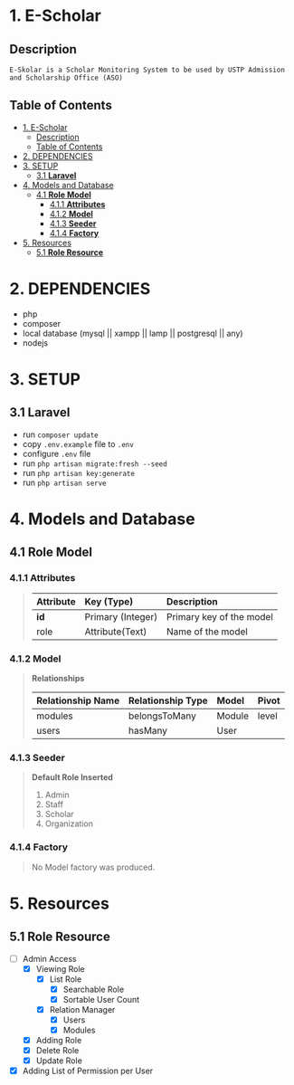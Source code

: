 
# 1. E-Scholar

## Description

    E-Skolar is a Scholar Monitoring System to be used by USTP Admission and Scholarship Office (ASO)

## Table of Contents

- [1. E-Scholar](#1-e-scholar)
  - [Description](#description)
  - [Table of Contents](#table-of-contents)
- [2. DEPENDENCIES](#2-dependencies)
- [3. SETUP](#3-setup)
  - [3.1 **Laravel**](#31-laravel)
- [4. Models and Database](#4-models-and-database)
  - [4.1 **Role Model**](#41-role-model)
    - [4.1.1 **Attributes**](#411-attributes)
    - [4.1.2 **Model**](#412-model)
    - [4.1.3 **Seeder**](#413-seeder)
    - [4.1.4 **Factory**](#414-factory)
- [5. Resources](#5-resources)
  - [5.1 **Role Resource**](#51-role-resource)

# 2. DEPENDENCIES

- php
- composer
- local database (mysql || xampp || lamp || postgresql || any)
- nodejs

# 3. SETUP

## 3.1 **Laravel**

- run ``` composer update ```
- copy ``` .env.example ``` file to ``` .env ```
- configure ``` .env ``` file
- run ``` php artisan migrate:fresh --seed ```
- run ``` php artisan key:generate ```
- run ``` php artisan serve ```

# 4. Models and Database

## 4.1 **Role Model**
  
### 4.1.1 **Attributes**

>| Attribute      | Key (Type) | Description |
>| :--- | :--- | :--- |
>| **id**      | Primary (Integer) | Primary key of the model
>| role   | Attribute(Text) | Name of the model

### 4.1.2 **Model**

> **Relationships**
>
>| Relationship Name      | Relationship Type | Model | Pivot |
>| :--- | :--- | :--- | :--- |
>| modules      | belongsToMany | Module | level
>| users   | hasMany | User

### 4.1.3 **Seeder**

> **Default Role Inserted**
>
>  1. Admin
>  2. Staff
>  3. Scholar
>  4. Organization
  
### 4.1.4 **Factory**

> No Model factory was produced.

# 5. Resources

## 5.1 **Role Resource**

- [ ] Admin Access
  - [x] Viewing Role
    - [x] List Role
      - [x] Searchable Role
      - [x] Sortable User Count
    - [x] Relation Manager
      - [x] Users
      - [x] Modules
  - [x] Adding Role
  - [x] Delete Role
  - [x] Update Role
- [x] Adding List of Permission per User
